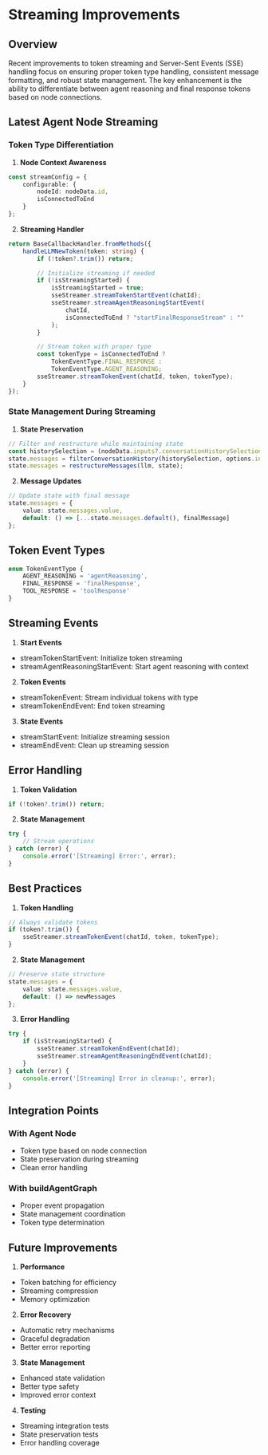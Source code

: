 # Streaming Improvements

## Overview

Recent improvements to token streaming and Server-Sent Events (SSE) handling focus on ensuring proper token type handling, consistent message formatting, and robust state management. The key enhancement is the ability to differentiate between agent reasoning and final response tokens based on node connections.

## Latest Agent Node Streaming

### Token Type Differentiation

1. **Node Context Awareness**
```typescript
const streamConfig = {
    configurable: {
        nodeId: nodeData.id,
        isConnectedToEnd
    }
};
```

2. **Streaming Handler**
```typescript
return BaseCallbackHandler.fromMethods({
    handleLLMNewToken(token: string) {
        if (!token?.trim()) return;

        // Initialize streaming if needed
        if (!isStreamingStarted) {
            isStreamingStarted = true;
            sseStreamer.streamTokenStartEvent(chatId);
            sseStreamer.streamAgentReasoningStartEvent(
                chatId,
                isConnectedToEnd ? "startFinalResponseStream" : ""
            );
        }

        // Stream token with proper type
        const tokenType = isConnectedToEnd ? 
            TokenEventType.FINAL_RESPONSE : 
            TokenEventType.AGENT_REASONING;
        sseStreamer.streamTokenEvent(chatId, token, tokenType);
    }
});
```

### State Management During Streaming

1. **State Preservation**
```typescript
// Filter and restructure while maintaining state
const historySelection = (nodeData.inputs?.conversationHistorySelection || 'all_messages');
state.messages = filterConversationHistory(historySelection, options.input, state);
state.messages = restructureMessages(llm, state);
```

2. **Message Updates**
```typescript
// Update state with final message
state.messages = {
    value: state.messages.value,
    default: () => [...state.messages.default(), finalMessage]
};
```

## Token Event Types

```typescript
enum TokenEventType {
    AGENT_REASONING = 'agentReasoning',
    FINAL_RESPONSE = 'finalResponse',
    TOOL_RESPONSE = 'toolResponse'
}
```

## Streaming Events

1. **Start Events**
- streamTokenStartEvent: Initialize token streaming
- streamAgentReasoningStartEvent: Start agent reasoning with context

2. **Token Events**
- streamTokenEvent: Stream individual tokens with type
- streamTokenEndEvent: End token streaming

3. **State Events**
- streamStartEvent: Initialize streaming session
- streamEndEvent: Clean up streaming session

## Error Handling

1. **Token Validation**
```typescript
if (!token?.trim()) return;
```

2. **State Management**
```typescript
try {
    // Stream operations
} catch (error) {
    console.error('[Streaming] Error:', error);
}
```

## Best Practices

1. **Token Handling**
```typescript
// Always validate tokens
if (token?.trim()) {
    sseStreamer.streamTokenEvent(chatId, token, tokenType);
}
```

2. **State Management**
```typescript
// Preserve state structure
state.messages = {
    value: state.messages.value,
    default: () => newMessages
};
```

3. **Error Handling**
```typescript
try {
    if (isStreamingStarted) {
        sseStreamer.streamTokenEndEvent(chatId);
        sseStreamer.streamAgentReasoningEndEvent(chatId);
    }
} catch (error) {
    console.error('[Streaming] Error in cleanup:', error);
}
```

## Integration Points

### With Agent Node
- Token type based on node connection
- State preservation during streaming
- Clean error handling

### With buildAgentGraph
- Proper event propagation
- State management coordination
- Token type determination

## Future Improvements

1. **Performance**
- Token batching for efficiency
- Streaming compression
- Memory optimization

2. **Error Recovery**
- Automatic retry mechanisms
- Graceful degradation
- Better error reporting

3. **State Management**
- Enhanced state validation
- Better type safety
- Improved error context

4. **Testing**
- Streaming integration tests
- State preservation tests
- Error handling coverage
